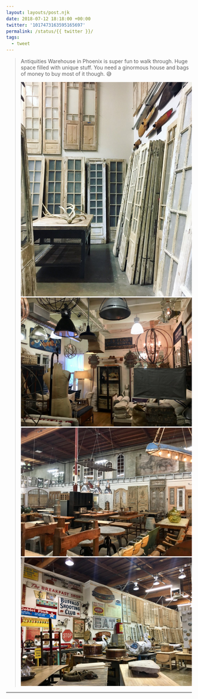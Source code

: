 ```yaml
---
layout: layouts/post.njk
date: 2018-07-12 18:18:00 +00:00
twitter: '1017473163595165697'
permalink: /status/{{ twitter }}/
tags: 
  - tweet
---
```


> Antiquities Warehouse in Phoenix is super fun to walk through. Huge space filled with unique stuff. You need a ginormous house and bags of money to buy most of it though. 😅 
> 
> ![A warehouse filled with a bunch of antique garden doors.](/img/1017473163595165697-Dh7J8gDU0AAiUZf.jpg)
> ![An antique showroom with vintage furniture and light fixtures.](/img/1017473163595165697-Dh7J-NaV4AAmt8M.jpg)
> ![A warehouse filled with antique doors, tables, and theater chairs.](/img/1017473163595165697-Dh7KAm-UYAA00cd.jpg)
> ![An antique warehouse with vintage signage, carnival games, and garden doors.](/img/1017473163595165697-Dh7KC-wUYAEob45.jpg)

---

